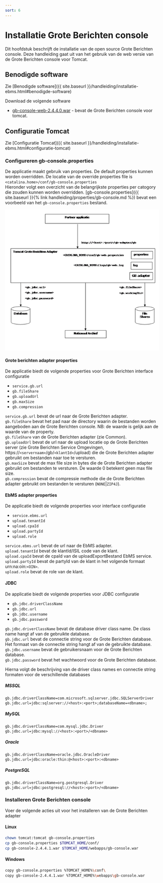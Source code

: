 ```yaml
---
sort: 6
---
```


# Installatie Grote Berichten console

Dit hoofdstuk beschrijft de installatie van de open source Grote Berichten console. Deze handleiding gaat uit van het gebruik van de web versie van de Grote Berichten console voor Tomcat.

## Benodigde software
Zie [Benodigde software]({{ site.baseurl }}/handleiding/installatie-ebms.html#benodigde-software)

Download de volgende software
- [gb-console-web-2.4.4.0.war](https://bitbucket.org/eluinstra/gb-console-web/downloads/gb-console-web-2.4.4.0.war) - bevat de Grote Berichten console voor tomcat.

## Configuratie Tomcat
Zie [Configuratie Tomcat]({{ site.baseurl }}/handleiding/installatie-ebms.html#configuratie-tomcat)

### Configureren gb-console.properties
De applicatie maakt gebruik van properties. De default properties kunnen worden overridden. De locatie van de override properties file is `<catalina.home>/conf/gb-console.properties`  
Hieronder volgt een overzicht van de belangrijkste properties per catogory die zouden kunnen worden overridden. [gb-console.properties]({{ site.baseurl }}{% link handleiding/properties/gb-console.md %}) bevat een voorbeeld van het `gb-console.properties` bestand.

![image](/assets/images/gb-web.png)

#### Grote berichten adapter properties
De applicatie biedt de volgende properties voor Grote Berichten interface configuratie
-	`service.gb.url`
-	`gb.fileShare`
-	`gb.uploadUrl`
-	`gb.maxSize`
-	`gb.compression`

`service.gb.url` bevat de url naar de Grote Berichten adapter.  
`gb.fileShare` bevat het pad naar de directory waarin de bestanden worden aangeboden aan de Grote Berichten console. NB: de waarde is gelijk aan de waarde van de property.  
`gb.fileShare` van de Grote Berichten adapter (zie Common).  
`gb.uploadUrl` bevat de url naar de upload locatie op de Grote Berichten server (zie Grote Berichten Service Omgevingen, https://`<servernaam>`/gb/`<klantId>`/upload) die de Grote Berichten adapter gebruikt om bestanden naar toe te versturen.  
`gb.maxSize` bevat de max file size in bytes die de Grote Berichten adapter gebruikt om bestanden te versturen. De waarde 0 betekent geen max file size.  
`gb.compression` bevat de compressie methode die de Grote Berichten adapter gebruikt om bestanden te versturen (`NONE`\|`ZIP4J`).  

#### EbMS adapter properties
De applicatie biedt de volgende properties voor interface configuratie
-	`service.ebms.url`
-	`upload.tenantId`
-	`upload.cpaId`
-	`upload.partyId`
-	`upload.role`

`service.ebms.url` bevat de url naar de EbMS adapter.  
`upload.tenantId` bevat de klantId/ISIL code van de klant.  
`upload.cpaId` bevat de cpaId van de uploadExportBestand EbMS service.  
`upload.partyId` bevat de partyId van de klant in het volgende formaat urn:na:oin:`<OIN>`.  
`upload.role` bevat de role van de klant.  

#### JDBC
De applicatie biedt de volgende properties voor JDBC configuratie
-	`gb.jdbc.driverClassName`
-	`gb.jdbc.url`
-	`gb.jdbc.username`
-	`gb.jdbc.password`

`gb.jdbc.driverClassName` bevat de database driver class name. De class name hangt af van de gebruikte database.  
`gb.jdbc.url` bevat de connectie string voor de Grote Berichten database. Het formaat van de connectie string hangt af van de gebruikte database.  
`gb.jdbc.username` bevat de gebruikersnaam voor de Grote Berichten database.  
`gb.jdbc.password` bevat het wachtwoord voor de Grote Berichten database.  

Hierna volgt de beschrijving van de driver class names en connectie string formaten voor de verschillende databases

##### MSSQL
```properties
gb.jdbc.driverClassName=com.microsoft.sqlserver.jdbc.SQLServerDriver
gb.jdbc.url=jdbc:sqlserver://<host>:<port>;databaseName=<dbname>;
```

##### MySQL
```properties
gb.jdbc.driverClassName=com.mysql.jdbc.Driver
gb.jdbc.url=jdbc:mysql://<host>:<port>/<dbname>
```

##### Oracle
```properties
gb.jdbc.driverClassName=oracle.jdbc.OracleDriver
gb.jdbc.url=jdbc:oracle:thin:@<host>:<port>:<dbname>
```

##### PostgreSQL
```properties
gb.jdbc.driverClassName=org.postgresql.Driver
gb.jdbc.url=jdbc:postgresql://<host>:<port>/<dbname>
```

### Installeren Grote Berichten console
Voer de volgende acties uit voor het installeren van de Grote Berichten adapter

#### Linux
```sh
chown tomcat:tomcat gb-console.properties
cp gb-console.properties $TOMCAT_HOME/conf/
cp gb-console-2.4.4.1.war $TOMCAT_HOME/webapps/gb-console.war
```

#### Windows
```sh
copy gb-console.properties %TOMCAT_HOME%\conf\
copy gb-console-2.4.4.1.war %TOMCAT_HOME%\webapps\gb-console.war
```